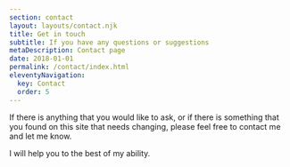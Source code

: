 ```yaml
---
section: contact
layout: layouts/contact.njk
title: Get in touch
subtitle: If you have any questions or suggestions
metaDescription: Contact page
date: 2018-01-01
permalink: /contact/index.html
eleventyNavigation:
  key: Contact
  order: 5
---
```


If there is anything that you would like to ask, or if there is something that you found on this site that needs changing, please feel free to contact me and let me know. 

I will help you to the best of my ability. 
